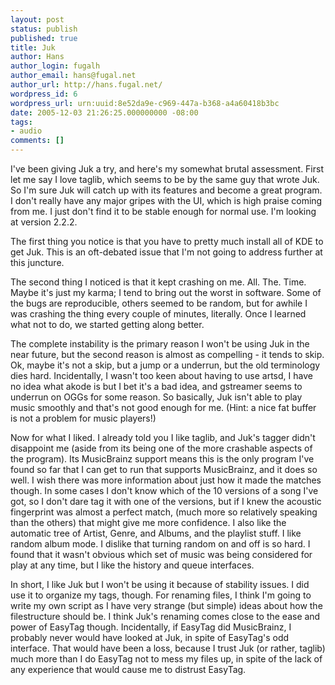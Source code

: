 ```yaml
---
layout: post
status: publish
published: true
title: Juk
author: Hans
author_login: fugalh
author_email: hans@fugal.net
author_url: http://hans.fugal.net/
wordpress_id: 6
wordpress_url: urn:uuid:8e52da9e-c969-447a-b368-a4a60418b3bc
date: 2005-12-03 21:26:25.000000000 -08:00
tags:
- audio
comments: []
---
```

<p>I've been giving Juk a try, and here's my somewhat brutal assessment. First let
me say I love taglib, which seems to be by the same guy that wrote Juk. So I'm
sure Juk will catch up with its features and become a great program. I don't
really have any major gripes with the UI, which is high praise coming from me.
I just don't find it to be stable enough for normal use. I'm looking at version
2.2.2.</p>

<p>The first thing you notice is that you have to pretty much install all of KDE
to get Juk. This is an oft-debated issue that I'm not going to address further
at this juncture.</p>

<p>The second thing I noticed is that it kept crashing on me. All. The. Time.
Maybe it's just my karma; I tend to bring out the worst in software. Some of
the bugs are reproducible, others seemed to be random, but for awhile I was
crashing the thing every couple of minutes, literally. Once I learned what not
to do, we started getting along better. </p>

<p>The complete instability is the primary reason I won't be using Juk in the near
future, but the second reason is almost as compelling - it tends to skip. Ok,
maybe it's not a skip, but a jump or a underrun, but the old terminology dies
hard. Incidentally, I wasn't too keen about having to use artsd, I have no idea
what akode is but I bet it's a bad idea, and gstreamer seems to underrun on
OGGs for some reason. So basically, Juk isn't able to play music smoothly and
that's not good enough for me. (Hint: a nice fat buffer is not a problem for
music players!)</p>

<p>Now for what I liked. I already told you I like taglib, and Juk's tagger didn't
disappoint me (aside from its being one of the more crashable aspects of the
program). Its MusicBrainz support means this is the only program I've found so
far that I can get to run that supports MusicBrainz, and it does so well. I
wish there was more information about just how it made the matches though. In
some cases I don't know which of the 10 versions of a song I've got, so I don't
dare tag it with one of the versions, but if I knew the acoustic fingerprint
was almost a perfect match, (much more so relatively speaking than the others)
that might give me more confidence. I also like the automatic tree of Artist,
Genre, and Albums, and the playlist stuff. I like random album mode. I dislike
that turning random on and off is so hard. I found that it wasn't obvious which
set of music was being considered for play at any time, but I like the history
and queue interfaces.</p>

<p>In short, I like Juk but I won't be using it because of stability issues. I did
use it to organize my tags, though. For renaming files, I think I'm going to
write my own script as I have very strange (but simple) ideas about how the
filestructure should be. I think Juk's renaming comes close to the ease and
power of EasyTag though. Incidentally, if EasyTag did MusicBrainz, I probably
never would have looked at Juk, in spite of EasyTag's odd interface. That would
have been a loss, because I trust Juk (or rather, taglib) much more than I do
EasyTag not to mess my files up, in spite of the lack of any experience that
would cause me to distrust EasyTag.</p>
